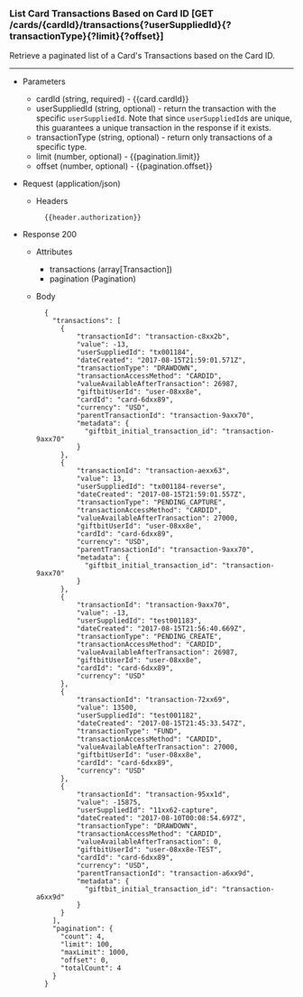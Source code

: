 ### List Card Transactions Based on Card ID [GET /cards/{cardId}/transactions{?userSuppliedId}{?transactionType}{?limit}{?offset}]
Retrieve a paginated list of a Card's Transactions based on the Card ID.

---
+ Parameters
    + cardId (string, required) - {{card.cardId}}
    + userSuppliedId (string, optional) - return the transaction with the specific `userSuppliedId`. Note that since `userSuppliedId`s are unique, this guarantees a unique transaction in the response if it exists.
    + transactionType (string, optional) - return only transactions of a specific type.
    + limit (number, optional) - {{pagination.limit}}
    + offset (number, optional) - {{pagination.offset}}
    
+ Request (application/json)
    + Headers
    
            {{header.authorization}}
    
+ Response 200
    + Attributes
        + transactions (array[Transaction])
        + pagination (Pagination)

    + Body
            
            {
              "transactions": [
                {
                    "transactionId": "transaction-c8xx2b",
                    "value": -13,
                    "userSuppliedId": "tx001184",
                    "dateCreated": "2017-08-15T21:59:01.571Z",
                    "transactionType": "DRAWDOWN",
                    "transactionAccessMethod": "CARDID",
                    "valueAvailableAfterTransaction": 26987,
                    "giftbitUserId": "user-08xx8e",
                    "cardId": "card-6dxx89",
                    "currency": "USD",
                    "parentTransactionId": "transaction-9axx70",
                    "metadata": {
                      "giftbit_initial_transaction_id": "transaction-9axx70"
                    }
                },
                {
                    "transactionId": "transaction-aexx63",
                    "value": 13,
                    "userSuppliedId": "tx001184-reverse",
                    "dateCreated": "2017-08-15T21:59:01.557Z",
                    "transactionType": "PENDING_CAPTURE",
                    "transactionAccessMethod": "CARDID",
                    "valueAvailableAfterTransaction": 27000,
                    "giftbitUserId": "user-08xx8e",
                    "cardId": "card-6dxx89",
                    "currency": "USD",
                    "parentTransactionId": "transaction-9axx70",
                    "metadata": {
                      "giftbit_initial_transaction_id": "transaction-9axx70"
                    }
                },
                {
                    "transactionId": "transaction-9axx70",
                    "value": -13,
                    "userSuppliedId": "test001183",
                    "dateCreated": "2017-08-15T21:56:40.669Z",
                    "transactionType": "PENDING_CREATE",
                    "transactionAccessMethod": "CARDID",
                    "valueAvailableAfterTransaction": 26987,
                    "giftbitUserId": "user-08xx8e",
                    "cardId": "card-6dxx89",
                    "currency": "USD"
                },
                {
                    "transactionId": "transaction-72xx69",
                    "value": 13500,
                    "userSuppliedId": "test001182",
                    "dateCreated": "2017-08-15T21:45:33.547Z",
                    "transactionType": "FUND",
                    "transactionAccessMethod": "CARDID",
                    "valueAvailableAfterTransaction": 27000,
                    "giftbitUserId": "user-08xx8e",
                    "cardId": "card-6dxx89",
                    "currency": "USD"
                },
                {
                    "transactionId": "transaction-95xx1d",
                    "value": -15875,
                    "userSuppliedId": "11xx62-capture",
                    "dateCreated": "2017-08-10T00:08:54.697Z",
                    "transactionType": "DRAWDOWN",
                    "transactionAccessMethod": "CARDID",
                    "valueAvailableAfterTransaction": 0,
                    "giftbitUserId": "user-08xx8e-TEST",
                    "cardId": "card-6dxx89",
                    "currency": "USD",
                    "parentTransactionId": "transaction-a6xx9d",
                    "metadata": {
                      "giftbit_initial_transaction_id": "transaction-a6xx9d"
                    }
                }
              ],
              "pagination": {
                "count": 4,
                "limit": 100,
                "maxLimit": 1000,
                "offset": 0,
                "totalCount": 4
              }
            }